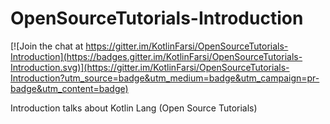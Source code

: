 # OpenSourceTutorials-Introduction

[![Join the chat at https://gitter.im/KotlinFarsi/OpenSourceTutorials-Introduction](https://badges.gitter.im/KotlinFarsi/OpenSourceTutorials-Introduction.svg)](https://gitter.im/KotlinFarsi/OpenSourceTutorials-Introduction?utm_source=badge&utm_medium=badge&utm_campaign=pr-badge&utm_content=badge)

Introduction talks about Kotlin Lang (Open Source Tutorials)
